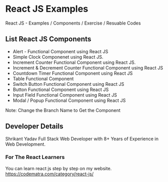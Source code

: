 # React JS Examples

React JS - Examples / Components / Exercise / Resuable Codes

## List React JS Components

- Alert - Functional Component using React JS
- Simple Clock Componenet using React JS.
- Increment Counter Functional Component using React JS.
- Increment & Decrement Counter Functional Component using React JS
- Countdown Timer Functional Component using React JS
- Table Functional Component 
- Switch Button Functional Component using React JS
- Button Functional Component using React JS
- Input Field Functional Component using React JS
- Modal / Popup Functional Component using React JS

Note: Change the Branch Name to Get the Component

## Developer Details
Shrikant Yadav 
Full Stack Web Developer with 8+ Years of Experience in Web Development.

### For The React Learners
You can learn react js step by step on my website.
https://codematra.com/category/react-js/